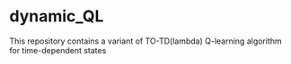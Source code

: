 # dynamic_QL
This repository contains a variant of TO-TD(lambda) Q-learning algorithm for time-dependent states
